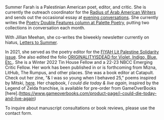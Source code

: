 Summer Farah is a Palestinian American poet, editor, and critic. She is currently the outreach coordinator for the [Radius of Arab American Writers](https://arabamericanwriters.org/) and sends out the occasional essay at [evening conversations](https://eveningconversations.substack.com/). She currently writes the [Poetry Double Features column at Palette Poetry](https://www.palettepoetry.com/columns/poetry-double-features/), putting two collections in conversation each month.

With Jillian Meehan, she co-writes the biweekly newsletter currently on hiatus, [Letters to Summer](https://letterstosummer.com).  

In 2021, she served as the poetry editor for the [FIYAH Lit Palestine Solidarity issue](https://www.fiyahlitmag.com/the-palestine-solidarity-issue/). She also edited the folio [ORIGINALITYISDEAD for Violet, Indigo, Blue, Etc.](https://violetindigoblueetc.com/originalityisdead/). She is a Winter 2022 Tin House Fellow and a 22-23 NBCC Emerging Critic Fellow. Her work has been published in or is forthcoming from Mizna, LitHub, The Rumpus, and other places. She was a book editor at Catapult. Check out her zine, "& I was so young when I behaved 25," poems inspired by Mitski, [here](https://ko-fi.com/summabis/shop). Her chapbook, _I could die today & live again,_ inspired by the Legend of Zelda franchise, is available for pre-order from GameOverBooks [here].(https://www.gameoverbooks.com/product-page/i-could-die-today-and-live-again) 

To inquire about manuscript consultations or book reviews, please use the contact form. 
